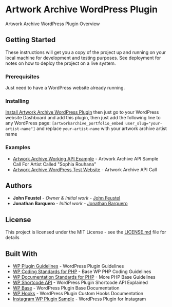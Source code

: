 # Artwork Archive WordPress Plugin

Artwork Archive WordPress Plugin Overview

## Getting Started

These instructions will get you a copy of the project up and running on your local machine for development and testing purposes. See deployment for notes on how to deploy the project on a live system.

### Prerequisites

Just need to have a WordPress website already running.

### Installing

[Install Artwork Archive WordPress Plugin](http://public.aeonitgroup.com/aeon/artworkarchive/aa20-wp-plugin/guide.pdf) then just go to your WordPress website Dashboard and add this plugin, then just add the following line to any WordPress page: `[artworkarchive_portfolio_embed user_slug="your-artist-name"]` and replace `your-artist-name` with your artwork archive artist name

### Examples
* [Artwork Archive Working API Example](https://staging.artworkarchive.com/api/profile/sophia-rouhana) - Artwork Archive API Sample Call For Artist Called "Sophia Rouhana"
* [Artwork Archive WordPress Test Website](http://aa2.istemporary.com/wp-login.php) - Artwork Archive API Call

## Authors

* **John Feustel** - *Owner & Initial work* - [John Feustel](https://github.com/artworkarchive)
* **Jonathan Barquero** - *Initial work* - [Jonathan Barquero](https://github.com/jonbarlo)

## License

This project is licensed under the MIT License - see the [LICENSE.md](LICENSE.md) file for details

## Built With

* [WP Plugin Guidelines](https://codex.wordpress.org/Writing_a_Plugin) - WordPress Plugin Guidelines
* [WP Coding Standards for PHP](https://make.wordpress.org/core/handbook/best-practices/coding-standards/php/) - Base WP PHP Coding Guidelines
* [WP Documentation Standards for PHP](https://make.wordpress.org/core/handbook/best-practices/inline-documentation-standards/php/) - More PHP Base Guidelines
* [WP Shortcode API](https://codex.wordpress.org/Shortcode_API) - WordPress Plugin Shortcode API Explained
* [WP Base](https://www.wpexplorer.com/writing-simple-wordpress-plugin/) - WordPress Plugin Base Documentation
* [WP Hooks](http://blog.teamtreehouse.com/hooks-wordpress-actions-filters-examples) - WordPress Plugin Custom Hooks Documentation
* [Instagram WP Plugin Sample](https://plugins.trac.wordpress.org/browser/instagram-feed/trunk/instagram-feed.php) - WordPress Plugin for Instagram
